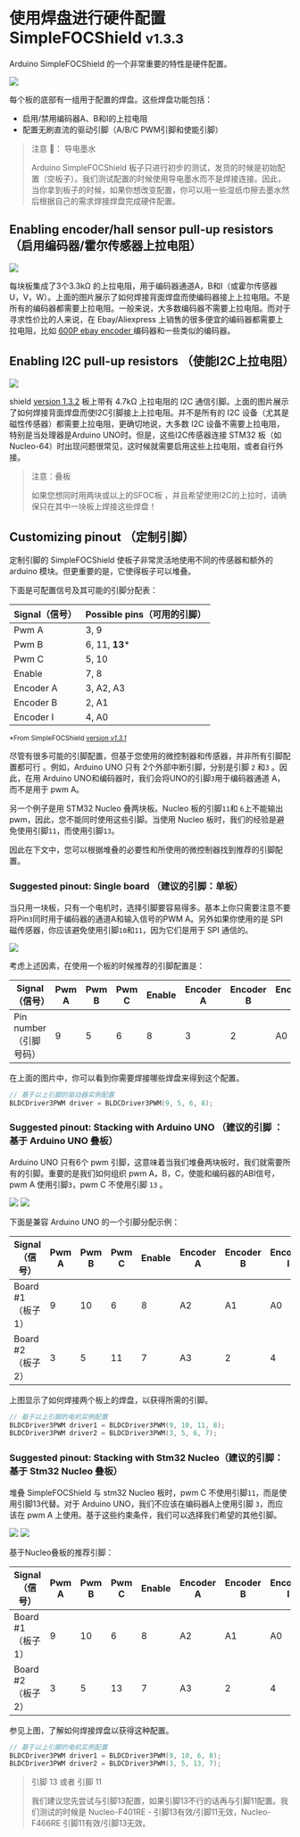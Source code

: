 # 使用焊盘进行硬件配置 <br><span class="simple">Simple<span class="foc">FOC</span>Shield</span> <small>v1.3.3</small>
 Arduino <span class="simple">Simple<span class="foc">FOC</span>Shield</span> 的一个非常重要的特性是硬件配置。

<img src="extras/Images/shield_bot_v131_pinout.gif" class="width40">

每个板的底部有一组用于配置的焊盘。这些焊盘功能包括：

- 启用/禁用编码器A、B和I的上拉电阻
- 配置无刷直流的驱动引脚（A/B/C PWM引脚和使能引脚）

<blockquote class="info"> <p class="heading">注意 📢： 导电墨水 </p>
 Arduino <span class="simple">Simple<span class="foc">FOC</span>Shield</span> 板子只进行初步的测试，发货的时候是初始配置（空板子）。我们测试配置的时候使用导电墨水而不是焊接连接。因此，当你拿到板子的时候，如果你想改变配置，你可以用一些湿纸巾擦去墨水然后根据自己的需求焊接焊盘完成硬件配置。
</blockquote>

## Enabling encoder/hall sensor pull-up resistors （启用编码器/霍尔传感器上拉电阻）

<img src="extras/Images/shield_bot_v131_pullup_enable.png" class="width30">

每块板集成了3个3.3kΩ 的上拉电阻，用于编码器通道A，B和I（或霍尔传感器U，V，W）。上面的图片展示了如何焊接背面焊盘而使编码器接上上拉电阻。不是所有的编码器都需要上拉电阻。一般来说，大多数编码器不需要上拉电阻。而对于寻求性价比的人来说，在 Ebay/Aliexpress 上销售的很多便宜的编码器都需要上拉电阻，比如 [600P ebay encoder <i class="fa fa-external-link"></i>](https://www.ebay.com/itm/360-600P-R-Photoelectric-Incremental-Rotary-Encoder-5V-24V-AB-Two-Phases-Shaft/254214673272?hash=item3b30601378:g:AZsAAOSwu~lcxosc) 编码器和一些类似的编码器。

## Enabling I2C pull-up resistors （使能I2C上拉电阻）

<img src="extras/Images/shield_bot_v132_i2c_pullup_enable.png" class="width30">

shield [<i class="fa fa-tag"></i>version 1.3.2](https://github.com/simplefoc/Arduino-SimpleFOCShield/releases) 板上带有 4.7kΩ 上拉电阻的 I2C 通信引脚。上面的图片展示了如何焊接背面焊盘而使I2C引脚接上上拉电阻。并不是所有的 I2C 设备（尤其是磁性传感器）都需要上拉电阻，更确切地说，大多数 I2C 设备不需要上拉电阻，特别是当处理器是Arduino UNO时。但是，这些I2C传感器连接 STM32 板（如 Nucleo-64）时出现问题很常见，这时候就需要启用这些上拉电阻，或者自行外接。 

<blockquote class="warning"><p class="heading">注意：叠板</p>
如果您想同时用两块或以上的SFOC板 ，并且希望使用I2C的上拉时，请确保只在其中一块板上焊接这些焊盘！
</blockquote>



## Customizing pinout （定制引脚）

定制引脚的 SimpleFOCShield 使板子非常灵活地使用不同的传感器和额外的 arduino 模块。但更重要的是，它使得板子可以堆叠。

下面是可配置信号及其可能的引脚分配表：

Signal（信号） | Possible pins（可用的引脚） 
--- | ---
Pwm A | 3, 9 
Pwm B | 6, 11, **13***
Pwm C | 5, 10
Enable | 7, 8
Encoder A | 3, A2, A3
Encoder B | 2, A1 
Encoder I | 4, A0

<small>*From <span class="simple">Simple<span class="foc">FOC</span>Shield</span> <a href="https://github.com/simplefoc/Arduino-SimpleFOCShield/releases">version <i>v1.3.1</i></a></small>

尽管有很多可能的引脚配置，但基于您使用的微控制器和传感器，并非所有引脚配置都可行 。例如，Arduino UNO 只有 2个外部中断引脚，分别是引脚 `2` 和`3` 。因此，在用 Arduino UNO和编码器时，我们会将UNO的引脚`3`用于编码器通道 A，而不是用于 pwm A。

另一个例子是用 STM32 Nucleo 叠两块板。Nucleo 板的引脚`11`和 `6`上不能输出 pwm，因此，您不能同时使用这些引脚。当使用 Nucleo 板时，我们的经验是避免使用引脚`11`，而使用引脚`13`。

因此在下文中，您可以根据堆叠的必要性和所使用的微控制器找到推荐的引脚配置。

### Suggested pinout: Single board （建议的引脚：单板）
当只用一块板，只有一个电机时，选择引脚要容易得多。基本上你只需要注意不要将Pin`3`同时用于编码器的通道A和输入信号的PWM A。另外如果你使用的是 SPI 磁传感器，你应该避免使用引脚`10`和`11`，因为它们是用于 SPI 通信的。

<img src="extras/Images/shield_bot_v131_config_single.png" class="width30">

考虑上述因素，在使用一个板的时候推荐的引脚配置是：

Signal（信号） | Pwm A | Pwm B | Pwm C | Enable | Encoder A | Encoder B | Encoder I
--- | --- | ---- | --- | --- | --- | --- | ---
Pin number （引脚号码） | 9 | 5 | 6 | 8 | 3 | 2 | A0 

在上面的图片中，你可以看到你需要焊接哪些焊盘来得到这个配置。
```cpp
// 基于以上引脚的驱动器实例配置
BLDCDriver3PWM driver = BLDCDriver3PWM(9, 5, 6, 8);
```

### Suggested pinout: Stacking with Arduino UNO （建议的引脚 ：基于 Arduino UNO 叠板）

Arduino UNO 只有6个 pwm 引脚，这意味着当我们堆叠两块板时，我们就需要所有的引脚。重要的是我们如何组织 pwm A，B，C，使能和编码器的ABI信号， pwm A 使用引脚`3`，pwm C 不使用引脚 `13` 。 

<img src="extras/Images/shield_bot_v131_config_double.png" class="width30">
<img src="extras/Images/shield_bot_v131_config_double_ard.png" class="width30">

下面是兼容 Arduino UNO 的一个引脚分配示例：

Signal （信号） | Pwm A | Pwm B | Pwm C | Enable | Encoder A | Encoder B | Encoder I
--- | --- | ---- | --- | --- | --- | --- | ---
Board #1（板子1） | 9 | 10 | 6 | 8 | A2 | A1 | A0 
Board #2（板子2） | 3 | 5 | 11 | 7 | A3 | 2 | 4 

上图显示了如何焊接两个板上的焊盘，以获得所需的引脚。 
```cpp
// 基于以上引脚的电机实例配置
BLDCDriver3PWM driver1 = BLDCDriver3PWM(9, 10, 11, 8);
BLDCDriver3PWM driver2 = BLDCDriver3PWM(3, 5, 6, 7);
```

### Suggested pinout: Stacking with Stm32 Nucleo（建议的引脚：基于 Stm32 Nucleo 叠板）

堆叠 SimpleFOCShield 与 stm32 Nucleo 板时，pwm C 不使用引脚`11`，而是使用引脚13代替。对于 Arduino UNO，我们不应该在编码器A上使用引脚 `3`，而应该在 pwm A 上使用。基于这些约束条件，我们可以选择我们希望的其他引脚。

<img src="extras/Images/shield_bot_v131_config_double.png" class="width30">
<img src="extras/Images/shield_bot_v131_config_double_nucleo.png" class="width30">

基于Nucleo叠板的推荐引脚：

Signal（信号） | Pwm A | Pwm B | Pwm C | Enable | Encoder A | Encoder B | Encoder I
--- | --- | ---- | --- | --- | --- | --- | ---
Board #1（板子1） | 9 | 10 | 6 | 8 | A2 | A1 | A0 
Board #2（板子2） | 3 | 5 | 13 | 7 | A3 | 2 | 4 

参见上图，了解如何焊接焊盘以获得这种配置。

```cpp
// 基于以上引脚的电机实例配置
BLDCDriver3PWM driver1 = BLDCDriver3PWM(9, 10, 6, 8);
BLDCDriver3PWM driver2 = BLDCDriver3PWM(3, 5, 13, 7);
```

<blockquote class="info"><p class="heading">引脚 13 或者 引脚 11</p> 我们建议您先尝试与引脚13配置，如果引脚13不行的话再与引脚11配置。我们测试的时候是 Nucleo-F401RE - 引脚13有效/引脚11无效，Nucleo-F466RE 引脚11有效/引脚13无效。</blockquote>